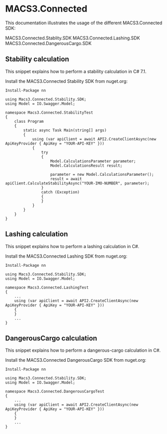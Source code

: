 # MACS3.Connected
This documentation illustrates the usage of the different MACS3.Connected SDK:

MACS3.Connected.Stablity.SDK
MACS3.Connected.Lashing.SDK
MACS3.Connected.DangerousCargo.SDK

## Stability calculation
This snippet explains how to perform a stability calculation in C# 7.1.

Install the MACS3.Connected Stability SDK from nuget.org:
```
Install-Package nn
```

```
using Macs3.Connected.Stability.SDK;
using Model = IO.Swagger.Model;

namespace Macs3.Connected.StabilityTest
{
    class Program
    {
        static async Task Main(string[] args)
        {
            using (var apiClient = await API2.CreateClientAsync(new ApiKeyProvider { ApiKey = "YOUR-API-KEY" }))
            {
                try
                {
                    Model.CalculationsParameter parameter;
                    Model.CalculationsResult result;

                    parameter = new Model.CalculationsParameter();
                    result = await apiClient.CalculateStabilityAsync("YOUR-IMO-NUMBER", parameter);
                }
                catch (Exception)
                {
                }
            }
        }
    }
}
```

## Lashing calculation
This snippet explains how to perform a lashing calculation in C#.

Install the MACS3.Connected Lashing SDK from nuget.org:
```
Install-Package nn
```

```
using Macs3.Connected.Stability.SDK;
using Model = IO.Swagger.Model;

namespace Macs3.Connected.LashingTest
{
    ...
    using (var apiClient = await API2.CreateClientAsync(new ApiKeyProvider { ApiKey = "YOUR-API-KEY" }))
    {
    }
    ...
}
```

## DangerousCargo calculation
This snippet explains how to perform a dangerous-cargo calculation in C#.

Install the MACS3.Connected DangerousCargo SDK from nuget.org:
```
Install-Package nn
```

```
using Macs3.Connected.Stability.SDK;
using Model = IO.Swagger.Model;

namespace Macs3.Connected.DangerousCargoTest
{
    ...
    using (var apiClient = await API2.CreateClientAsync(new ApiKeyProvider { ApiKey = "YOUR-API-KEY" }))
    {
    }
    ...
}
```
